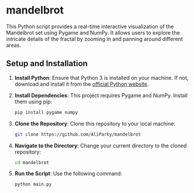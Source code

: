 # mandelbrot

This Python script provides a real-time interactive visualization of the Mandelbrot set using Pygame and NumPy. It allows users to explore the intricate details of the fractal by zooming in and panning around different areas.

## Setup and Installation

1. **Install Python**: Ensure that Python 3 is installed on your machine. If not, download and install it from the [official Python website](https://www.python.org/downloads/).

2. **Install Dependencies**: This project requires Pygame and NumPy. Install them using pip:

    ```bash
    pip install pygame numpy
    ```

3. **Clone the Repository**: Clone this repository to your local machine:

    ```bash
    git clone https://github.com/AliParky/mandelbrot
    ```

4. **Navigate to the Directory**: Change your current directory to the cloned repository:

    ```bash
    cd mandelbrot
    ```

5. **Run the Script**: Use the following command:

    ```bash
    python main.py
    ```